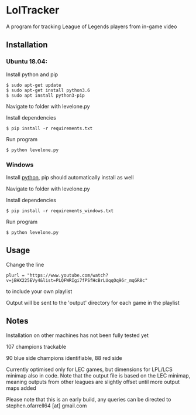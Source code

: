 # LolTracker

A program for tracking League of Legends players from in-game video

## Installation

### Ubuntu 18.04:

Install python and pip

```
$ sudo apt-get update
$ sudo apt-get install python3.6
$ sudo apt install python3-pip

```
Navigate to folder with levelone.py

Install dependencies
```
$ pip install -r requirements.txt
```
Run program

```
$ python levelone.py
```

### Windows

Install [python](https://docs.python.org/3/using/windows.html), pip should automatically install as well

Navigate to folder with levelone.py

Install dependencies
```
$ pip install -r requirements_windows.txt
```
Run program

```
$ python levelone.py
```


## Usage

Change the line
```
plurl = "https://www.youtube.com/watch?v=jBHX225EVy4&list=PLQFWRIgi7fPSfHcBrLUqqOq96r_mqGR8c"
```
to include your own playlist

Output will be sent to the 'output' directory for each game in the playlist

## Notes

Installation on other machines has not been fully tested yet

107 champions trackable

90 blue side champions identifiable, 88 red side

Currently optimised only for LEC games, but dimensions for LPL/LCS minimap also in code. 
Note that the output file is based on the LEC minimap, meaning outputs from other leagues are slightly offset until more output maps added

Please note that this is an early build, any queries can be directed to stephen.ofarrell64 [at] gmail.com
